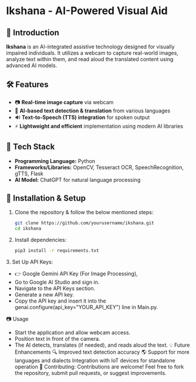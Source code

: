 # Ikshana - AI-Powered Visual Aid

## 🌟 Introduction
**Ikshana** is an AI-integrated assistive technology designed for visually impaired individuals. It utilizes a webcam to capture real-world images, analyze text within them, and read aloud the translated content using advanced AI models. 

## 🛠️ Features
- 📷 **Real-time image capture** via webcam
- 🧠 **AI-based text detection & translation** from various languages
- 🔊 **Text-to-Speech (TTS) integration** for spoken output
- ⚡ **Lightweight and efficient** implementation using modern AI libraries

## 🚀 Tech Stack
- **Programming Language:** Python
- **Frameworks/Libraries:** OpenCV, Tesseract OCR, SpeechRecognition, gTTS, Flask
- **AI Model:** ChatGPT for natural language processing

## 🔧 Installation & Setup
1. Clone the repository & follow the below mentioned steps:
   ```bash
   git clone https://github.com/yourusername/ikshana.git
   cd ikshana
2. Install dependencies:
   ```bash
   pip3 install -r requirements.txt
3️. Set Up API Keys:
- 👉 Google Gemini API Key (For Image Processing),
- Go to Google AI Studio and sign in.
- Navigate to the API Keys section.
- Generate a new API key.
- Copy the API key and insert it into the genai.configure(api_key="YOUR_API_KEY") line in Main.py.
   
   
📷 Usage
- Start the application and allow webcam access.
- Position text in front of the camera.
- The AI detects, translates (if needed), and reads aloud the text.
💡 Future Enhancements
🔍 Improved text detection accuracy
🌎 Support for more languages and dialects
Integration with IoT devices for standalone operation
🤝 Contributing: 
    Contributions are welcome! Feel free to fork the repository, submit pull requests, or suggest improvements.

